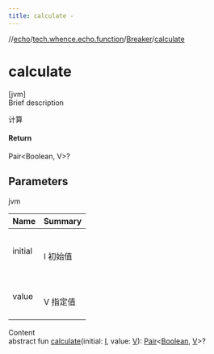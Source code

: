```yaml
---
title: calculate -
---
```

//[echo](../../index.md)/[tech.whence.echo.function](../index.md)/[Breaker](index.md)/[calculate](calculate.md)



# calculate  
[jvm]  
Brief description  


计算



#### Return  


Pair<Boolean, V>?



## Parameters  
  
jvm  
  
|  Name|  Summary| 
|---|---|
| initial| <br><br>I 初始值<br><br>
| value| <br><br>V 指定值<br><br>
  
  
Content  
abstract fun [calculate](calculate.md)(initial: [I](index.md), value: [V](index.md)): [Pair](https://kotlinlang.org/api/latest/jvm/stdlib/kotlin/-pair/index.html)<[Boolean](https://kotlinlang.org/api/latest/jvm/stdlib/kotlin/-boolean/index.html), [V](index.md)>?  



